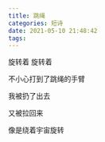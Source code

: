 ```yaml
---
title: 跳绳
categories: 短诗
date: 2021-05-10 21:48:42
tags:
---
```


<!--more-->

旋转着 旋转着

不小心打到了跳绳的手臂

我被扔了出去

又被拉回来

像是绕着宇宙旋转

